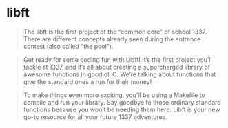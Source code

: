 # libft

> The libft is the first project of the “common core” of school 1337. There are different concepts already seen during the entrance contest (also called “the pool”).

> Get ready for some coding fun with Libft! It’s the first project you’ll tackle at 1337, and it’s all about creating a supercharged library of awesome functions in good ol’ C. We’re talking about functions that give the standard ones a run for their money!

> To make things even more exciting, you’ll be using a Makefile to compile and run your library. Say goodbye to those ordinary standard functions because you won’t be needing them here. Libft is your new go-to resource for all your future 1337 adventures.
 
